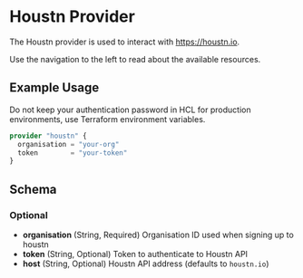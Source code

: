# Houstn Provider

The Houstn provider is used to interact with https://houstn.io.

Use the navigation to the left to read about the available resources.

## Example Usage

Do not keep your authentication password in HCL for production environments, use Terraform environment variables.

```terraform
provider "houstn" {
  organisation = "your-org"
  token        = "your-token"
}
```

## Schema

### Optional

- **organisation** (String, Required) Organisation ID used when signing up to houstn
- **token** (String, Optional) Token to authenticate to Houstn API
- **host** (String, Optional) Houstn API address (defaults to `houstn.io`)